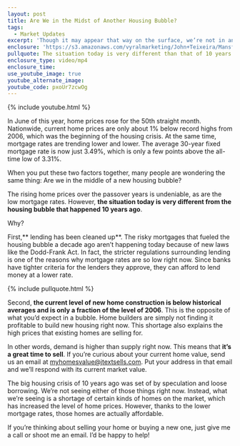 ```yaml
---
layout: post
title: Are We in the Midst of Another Housing Bubble?
tags:
  - Market Updates
excerpt: 'Though it may appear that way on the surface, we’re not in another housing bubble. The market situation we have now is far different than the one we had 10 years ago, and today I want to tell you why.'
enclosure: 'https://s3.amazonaws.com/vyralmarketing/John+Teixeira/Mansfield+Real+Estate+Agent+Housing+Bubble.mp4'
pullquote: The situation today is very different than that of 10 years ago.
enclosure_type: video/mp4
enclosure_time:
use_youtube_image: true
youtube_alternate_image:
youtube_code: pxoUr7zcwOg
---
```



{% include youtube.html %}

In June of this year, home prices rose for the 50th straight month. Nationwide, current home prices are only about 1% below record highs from 2006, which was the beginning of the housing crisis. At the same time, mortgage rates are trending lower and lower. The average 30-year fixed mortgage rate is now just 3.49%, which is only a few points above the all-time low of 3.31%.

When you put these two factors together, many people are wondering the same thing: Are we in the middle of a new housing bubble?&nbsp;

The rising home prices over the passover years is undeniable, as are the low mortgage rates. However, **the situation today is very different from the housing bubble that happened 10 years ago**.&nbsp;

Why?

First,** lending has been cleaned up**. The risky mortgages that fueled the housing bubble a decade ago aren’t happening today because of new laws like the Dodd-Frank Act. In fact, the stricter regulations surrounding lending is one of the reasons why mortgage rates are so low right now. Since banks have tighter criteria for the lenders they approve, they can afford to lend money at a lower rate.

{% include pullquote.html %}

Second, **the current level of new home construction is below historical averages and is only a fraction of the level of 2006**. This is the opposite of what you’d expect in a bubble. Home builders are simply not finding it profitable to build new housing right now. This shortage also explains the high prices that existing homes are selling for.&nbsp;

In other words, demand is higher than supply right now. This means that **it’s a great time to sell**. If you’re curious about your current home value, send us an email at [myhomesvalue@jtextsells.com](javascript:void(location.href='mailto:'+String.fromCharCode(109,121,104,111,109,101,115,118,97,108,117,101,64,106,116,101,120,116,115,101,108,108,115,46,99,111,109))). Put your address in that email and we’ll respond with its current market value.

The big housing crisis of 10 years ago was set of by speculation and loose borrowing. We’re not seeing either of those things right now. Instead, what we’re seeing is a shortage of certain kinds of homes on the market, which has increased the level of home prices. However, thanks to the lower mortgage rates, those homes are actually affordable.&nbsp;

If you’re thinking about selling your home or buying a new one, just give me a call or shoot me an email. I’d be happy to help!